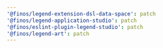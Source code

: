 ```yaml
---
'@finos/legend-extension-dsl-data-space': patch
'@finos/legend-application-studio': patch
'@finos/eslint-plugin-legend-studio': patch
'@finos/legend-art': patch
---
```

